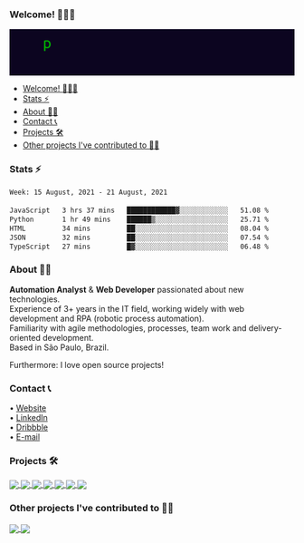 ### Welcome! 👨🏻‍💻

<img align="center" src="https://raw.githubusercontent.com/pzzzl/pzzzl/main/typing.gif"></img>

- [Welcome! 👨🏻‍💻](#welcome-)
- [Stats ⚡](#stats-)
- [About 👨🏻](#about-)
- [Contact 📞](#contact-)
- [Projects 🛠](#projects-)
- [Other projects I've contributed to 🤝🏻](#other-projects-ive-contributed-to-)

### Stats ⚡

<!--START_SECTION:waka-->
```text
Week: 15 August, 2021 - 21 August, 2021

JavaScript   3 hrs 37 mins   ████████████▓░░░░░░░░░░░░   51.08 % 
Python       1 hr 49 mins    ██████▒░░░░░░░░░░░░░░░░░░   25.71 % 
HTML         34 mins         ██░░░░░░░░░░░░░░░░░░░░░░░   08.04 % 
JSON         32 mins         ██░░░░░░░░░░░░░░░░░░░░░░░   07.54 % 
TypeScript   27 mins         █▓░░░░░░░░░░░░░░░░░░░░░░░   06.48 % 
```
<!--END_SECTION:waka-->

### About 👨🏻

<b>Automation Analyst</b> & <b>Web Developer</b> passionated about new technologies. <br />
Experience of 3+ years in the IT field, working widely with web development and RPA (robotic process automation). <br />
Familiarity with agile methodologies, processes, team work and delivery-oriented development. <br />
Based in São Paulo, Brazil. <br />

Furthermore: I love open source projects!

### Contact 📞

• <a href="https://www.peselli.dev">Website</a> <br />
• <a href="https://www.linkedin.com/in/brunopeselli/">LinkedIn</a> <br />
• <a href="https://dribbble.com/pzzzl">Dribbble</a> <br />
• <a href="mailto:bruno@peselli.dev">E-mail</a>

### Projects 🛠

<a href="https://github.com/pzzzl/p55">
<img align="center" src="https://github-readme-stats.vercel.app/api/pin/?username=pzzzl&repo=p55&show_owner=false&theme=dracula&cache_seconds=1800" />
</a>

<a href="https://github.com/pzzzl/rpachallenge">
<img align="center" src="https://github-readme-stats.vercel.app/api/pin/?username=pzzzl&repo=rpachallenge&show_owner=false&theme=dracula&cache_seconds=1800" />
</a>

<a href="https://github.com/pzzzl/tasks">
<img align="center" src="https://github-readme-stats.vercel.app/api/pin/?username=pzzzl&repo=tasks&show_owner=false&theme=dracula&cache_seconds=1800" />
</a>

<a href="https://github.com/pzzzl/10fastfingers-bot">
<img align="center" src="https://github-readme-stats.vercel.app/api/pin/?username=pzzzl&repo=10fastfingers-bot&show_owner=false&theme=dracula&cache_seconds=1800" />
</a>

<a href="https://github.com/pzzzl/kino-installer">
<img align="center" src="https://github-readme-stats.vercel.app/api/pin/?username=pzzzl&repo=kino-installer&show_owner=false&theme=dracula&cache_seconds=1800" />
</a>

<a href="https://github.com/pzzzl/correios-cep-tester">
<img align="center" src="https://github-readme-stats.vercel.app/api/pin/?username=pzzzl&repo=correios-cep-tester&show_owner=false&theme=dracula&cache_seconds=1800" />
</a>

<a href="https://github.com/pzzzl/tcc">
<img align="center" src="https://github-readme-stats.vercel.app/api/pin/?username=pzzzl&repo=tcc&show_owner=false&theme=dracula&cache_seconds=1800" />
</a>

### Other projects I've contributed to 🤝🏻

<a href="https://github.com/mdn/translated-content">
<img align="center" src="https://github-readme-stats.vercel.app/api/pin/?username=mdn&repo=translated-content&show_owner=true&theme=dracula&cache_seconds=1800" />
</a>

<a href="https://github.com/trbflxr/kino">
<img align="center" src="https://github-readme-stats.vercel.app/api/pin/?username=trbflxr&repo=kino&show_owner=true&theme=dracula&cache_seconds=1800" />
</a>


